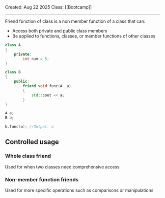 Created: Aug 22 2025
Class: [[Bootcamp]] 
- - -

Friend function of class is a non member function of a class that can:
- Access both private and public class members
- Be applied to functions, classes, or member functions of other classes

```cpp
class A
{
	private:
		int num = 5;
}

class B
{
	public:
		friend void func(A _a)
		{
			std::cout << a;
		}
}

A a;
B b;

b.func(a); //Output: a
```

## Controlled usage
### Whole class friend
Used for when two classes need comprehensive access

### Non-member function friends
Used for more specific operations such as comparisons or manipulations